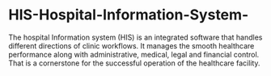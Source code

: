 # HIS-Hospital-Information-System-
The hospital Information system (HIS) is an integrated software that handles different directions of clinic workflows. It manages the smooth healthcare performance along with administrative, medical, legal and financial control. That is a cornerstone for the successful operation of the healthcare facility.
